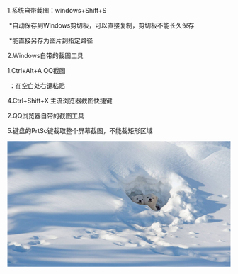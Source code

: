 1.系统自带截图：windows+Shift+S

​      *自动保存到Windows剪切板，可以直接复制，剪切板不能长久保存

​      *能直接另存为图片到指定路径

2.Windows自带的截图工具

1.Ctrl+Alt+A  QQ截图

​     ：在空白处右键粘贴

4.Ctrl+Shift+X  主流浏览器截图快捷键

2.QQ浏览器自带的截图工具

5.键盘的PrtSc键截取整个屏幕截图，不能截矩形区域





![](img/CubsEmerge_ZH-CN1697031244_1920x1080.jpg)